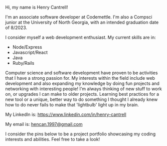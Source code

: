 Hi, my name is Henry Cantrell!

I'm an associate software developer at Codemettle. I'm also a Compsci junior at the University of North Georgia, with an intended graduation date of 8/2023. 

I consider myself a web development enthusiast. My current skills are in:

+ Node/Express
+ Javascript/React
+ Java
+ Ruby/Rails

Computer science and software development have proven to be activities that I have a strong passion for. My interests within the field include web development and also expanding my knowledge by doing fun projects and networking with interesting people! I'm always thinking of new stuff to work on, or upgrades I can make to older projects. Learning best practices for a new tool or a unique, better way to do something I thought I already knew how to do never fails to make that 'lightbulb' light up in my brain.

My LinkedIn is: https://www.linkedin.com/in/henry-cantrell

My email is: hencan.1997@gmail.com 

I consider the pins below to be a project portfolio showcasing my coding interests and abilities. Feel free to take a look!

<!---
Henry-Cantrell/Henry-Cantrell is a ✨ special ✨ repository because its `README.md` (this file) appears on your GitHub profile.
You can click the Preview link to take a look at your changes.
--->
